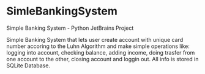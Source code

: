 # SimleBankingSystem
Simple Banking System - Python JetBrains Project

Simple Banking System that lets user create account with unique card number accoring to the Luhn Algorithm and make simple operations like:
logging into account, checking balance, adding income, doing trasfer from one account to the other, closing account and loggin out.
All info is stored in SQLite Database.
